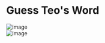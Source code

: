 # Guess Teo's Word
![image](https://github.com/user-attachments/assets/2def0216-9092-4e15-a882-3492a623a027)<br>
![image](https://github.com/user-attachments/assets/d0018348-ab7e-48ac-87d2-f4b42590672c)<br>
